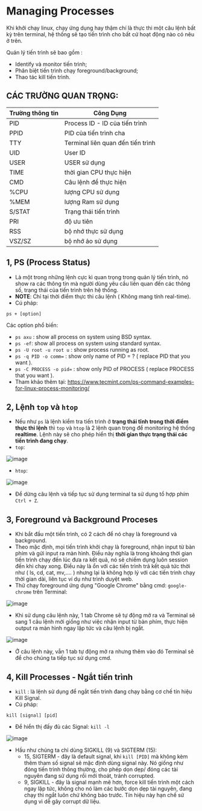 # Managing Processes
Khi khởi chạy linux, chạy ứng dụng hay thậm chí là thực thi một câu lệnh bất kỳ trên terminal, hệ thống sẽ tạo tiến trình cho bất cứ hoạt động nào có nêu ở trên. 

Quản lý tiến trình sẽ bao gồm : 
* Identify và monitor tiến trình;
* Phân biệt tiến trình chạy foreground/background;
* Thao tác kill tiến trình.

## CÁC TRƯỜNG QUAN TRỌNG:
| Trường thông tin | Công Dụng 
| ----     | -----
| PID | Process ID - ID của tiến trình 
| PPID | PID của tiến trình cha 
| TTY | Terminal liên quan đến tiến trình
| UID | User ID 
| USER | USER sử dụng
| TIME | thời gian CPU thực hiện
| CMD | Câu lệnh để thực hiện 
| %CPU | lượng CPU sử dụng
| %MEM | lượng Ram sử dụng
| S/STAT | Trạng thái tiến trình
| PRI | độ ưu tiên
| RSS | bộ nhớ thực sử dụng
| VSZ/SZ | bộ nhớ ảo sử dụng

## 1, PS (Process Status)
* Là một trong những lệnh cực kì quan trọng trong quản lý tiến trình, nó show ra các thông tin mà người dùng yêu cầu liên quan đến các thông số, trạng thái của tiến trình trên hệ thống.
* **NOTE**: Chỉ tại thời điểm thực thi câu lệnh ( Không mang tính real-time).
* Cú pháp:
```
ps + [option]
```
Các option phổ biến:
* `ps axu` : show all process on system using BSD syntax.
* `ps -ef`: show all process on system using standard syntax.
* `ps -U root -u root u` : show process running as root.
* `ps -q PID -o comm=` : show only name of PID = ? ( replace PID that you want ).
* `ps -C PROCESS -o pid=` : show only PID of PROCESS ( replace PROCESS that you want ).
* Tham khảo thêm tại: https://www.tecmint.com/ps-command-examples-for-linux-process-monitoring/
## 2, Lệnh `top` và `htop`
* Nếu như `ps` là lệnh kiểm tra tiến trình ở **trạng thái tĩnh trong thời điểm thực thi lệnh** thì `top` và `htop` là 2 lệnh quan trọng để monitoring hệ thống **realtime**. Lệnh này sẽ cho phép hiển thị **thời gian thực trạng thái các tiến trình đang chạy**.
* `top`:

![image](https://user-images.githubusercontent.com/88284121/197449290-a3c470c8-29e8-443e-87b9-20a60a5072ae.png)

* `htop`:

![image](https://user-images.githubusercontent.com/88284121/197449357-0f555d88-2bdb-42b6-ac6c-c33286928f2d.png)

* Để dừng câu lệnh và tiếp tục sử dụng terminal ta sử dụng tổ hợp phím `Ctrl + Z`.
## 3, Foreground và Background Proceses
* Khi bắt đầu một tiến trình, có 2 cách để nó chạy là foreground và background.
* Theo mặc định, mọi tiến trình khởi chạy là foreground, nhận input từ bàn phím và gửi input ra màn hình. Điều này nghĩa là trong khoảng thời gian tiến trình chạy đến lúc đưa ra kết quả, nó sẽ chiếm dụng luôn session đến khi chạy xong. Điều này là ổn với các tiến trình trả kết quả tức thời như ( ls, cd, cat, mv,.... ) nhưng lại là không hợp lý với các tiến trình chạy thời gian dài, liên tục ví dụ như trình duyệt web.
* Thử chạy foreground ứng dụng "Google Chrome" bằng cmd: `google-chrome` trên Terminal:

![image](https://user-images.githubusercontent.com/88284121/197451058-93199126-3c6b-471f-98a4-8b198a8486b1.png)
* Khi sử dụng câu lệnh này, 1 tab Chrome sẽ tự động mở ra và Terminal sẽ sang 1 câu lệnh mới giống như việc nhận input từ bàn phím, thực hiện output ra màn hình ngay lập tức và câu lệnh bị ngắt.

![image](https://user-images.githubusercontent.com/88284121/197451698-831a6e2c-be38-4d09-bca9-36bcc3aa2715.png)
* Ở câu lệnh này, vẫn 1 tab tự động mở ra nhưng thêm vào đó Terminal sẽ để cho chúng ta tiếp tục sử dụng cmd.
## 4, Kill Processes - Ngắt tiến trình
* `kill` : là lệnh sử dụng để ngắt tiến trình đang chạy bằng cơ chế tín hiệu Kill Signal.
* Cú pháp:
```
kill [signal] [pid]
```
* Để hiển thị đấy đủ các Signal: `kill -l`

![image](https://user-images.githubusercontent.com/88284121/197452384-1c79b561-2319-4bab-9407-bf2864dc5fc3.png)
* Hầu như chúng ta chỉ dùng SIGKILL (9) và SIGTERM (15):
  - 15, SIGTERM - đây là default signal, khi `kill [PID]` mà không kèm thêm tham số signal sẽ mặc định dùng signal này. Nó giống như đóng tiến trình thông thường, cho phép dọn dẹp/ đóng các tài nguyên đang sử dụng rồi mới thoát, tránh corrupted.
  - 9, SIGKILL - đây là signal mạnh mẽ hơn, force kill tiến trình một cách ngay lập tức, không cho nó làm các bước dọn dẹp tài nguyên, đang chạy thì ngắt luôn chứ không báo trước. Tín hiệu này hạn chế sử dụng vì dễ gây corrupt dữ liệu.
